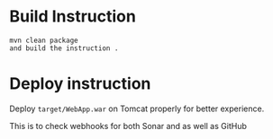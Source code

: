 

# Build Instruction


```
mvn clean package
and build the instruction .
```

# Deploy instruction

Deploy ```target/WebApp.war``` on Tomcat properly for better experience.

This is to check webhooks for both Sonar and as well as GitHub

